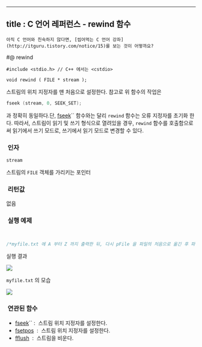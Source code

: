 ----------------
title : C 언어 레퍼런스 - rewind 함수
--------------



```warning
아직 C 언어와 친숙하지 않다면, [씹어먹는 C 언어 강좌](http://itguru.tistory.com/notice/15)를 보는 것이 어떻까요?

```

#@ rewind

```info
#include <stdio.h> // C++ 에서는 <cstdio>

void rewind ( FILE * stream );

```

스트림의 위치 지정자를 맨 처음으로 설정한다.
참고로 위 함수의 작업은

```cpp
fseek (stream, 0, SEEK_SET);
```

과 정확히 동일하다.단, [fseek](http://itguru.tistory.com/72)`` 함수와는 달리 `rewind` 함수는 오류 지정자를 초기화 한다.
따라서, 스트림이 읽기 및 쓰기 형식으로 열려있을 경우, `rewind` 함수를 호출함으로써 읽기에서 쓰기 모드로, 쓰기에서 읽기 모드로 변경할 수 있다.



###  인자




`stream`

스트림의 `FILE` 객체를 가리키는 포인터



###  리턴값




없음



###  실행 예제




```cpp


/*myfile.txt 에 A 부터 Z 까지 출력한 뒤, 다시 pFile 을 파일의 처음으로 옮긴 후 파일의 내용을 읽어들인다. 즉, buffer 에는 A 부터 Z 까지 들어가게 된다. 따라서 화면에는 ABCDEFGHIZKLMNOPQRSTUVWXYZ 가 출력된다.이 예제는http://www.cplusplus.com/reference/clibrary/cstdio/rewind/에서 가져왔습니다.*/#include <stdio.h>int main (){    int n;    FILE * pFile;    char buffer [27];    pFile = fopen ("myfile.txt","w+");    for ( n='A' ; n<='Z' ; n++)        fputc ( n, pFile);    rewind (pFile);    fread (buffer,1,26,pFile);    fclose (pFile);    buffer[26]='\0';    puts (buffer);    return 0;}
```

실행 결과


![](http://img1.daumcdn.net/thumb/R1920x0/?fname=http%3A%2F%2Fcfile4.uf.tistory.com%2Fimage%2F2010CA164BD2B5D56CBB0B)

`myfile.txt` 의 모습


![](http://img1.daumcdn.net/thumb/R1920x0/?fname=http%3A%2F%2Fcfile3.uf.tistory.com%2Fimage%2F1745BD164BD2B5D502B924)



###  연관된 함수

*  [fseek](http://itguru.tistory.com/72)`` :  스트림 위치 지정자를 설정한다.
*  [fsetpos](http://itguru.tistory.com/73)  :  스트림 위치 지정자를 설정한다.
*  [fflush](http://itguru.tistory.com/57)  :  스트림을 비운다.







